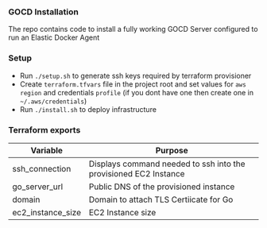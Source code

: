 ### GOCD Installation

The repo contains code to install a fully working GOCD Server configured to run an Elastic Docker Agent

### Setup
- Run `./setup.sh` to generate ssh keys required by terraform provisioner
- Create `terraform.tfvars` file in the project root and set values for `aws region` and credentials `profile` (if you 
dont have one then create one in `~/.aws/credentials`)
- Run `./install.sh` to deploy infrastructure

### Terraform exports

|Variable|Purpose|
|---------------|-----------------------------------------------------------------|
| ssh_connection| Displays command needed to ssh into the provisioned EC2 Instance|
|go_server_url| Public DNS of the provisioned instance|
|domain| Domain to attach TLS Certiicate for Go
| ec2_instance_size | EC2 Instance size 